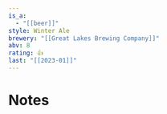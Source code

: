 ```yaml
---
is_a:
  - "[[beer]]"
style: Winter Ale
brewery: "[[Great Lakes Brewing Company]]"
abv: 8
rating: 👍
last: "[[2023-01]]"
---
```

# Notes

